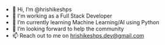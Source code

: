 - 👋 Hi, I’m @hrishikeshps
- 👀 I'm working as a Full Stack Developer
- 🌱 I’m currently learning Machine Learning/AI using Python
- 💞️ I’m looking forward to help the community
- 📫 Reach out to me on hrishikeshps.dev@gmail.com

<!---
hrishikeshps/hrishikeshps is a ✨ special ✨ repository because its `README.md` (this file) appears on your GitHub profile.
You can click the Preview link to take a look at your changes.
--->
